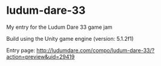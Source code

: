 # ludum-dare-33
My entry for the Ludum Dare 33 game jam

Build using the Unity game engine (version: 5.1.2f1)

Entry page: http://ludumdare.com/compo/ludum-dare-33/?action=preview&uid=29419
